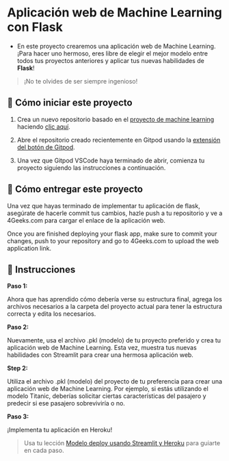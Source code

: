 <!-- hide -->
# Aplicación web de Machine Learning con Flask 
<!-- endhide -->

- En este proyecto crearemos una aplicación web de Machine Learning. ¡Para hacer uno hermoso, eres libre de elegir el mejor modelo entre todos tus proyectos anteriores y aplicar tus nuevas habilidades de **Flask**!  

> ¡No te olvides de ser siempre ingenioso!

## 🌱 Cómo iniciar este proyecto

1. Crea un nuevo repositorio basado en el [proyecto de machine learning](https://github.com/4GeeksAcademy/machine-learning-python-template/generate) haciendo [clic aquí](https://github.com/4GeeksAcademy/machine-learning-python-template).
2. Abre el repositorio creado recientemente en Gitpod usando la [extensión del botón de Gitpod](https://www.gitpod.io/docs/browser-extension/).

3. Una vez que Gitpod VSCode haya terminado de abrir, comienza tu proyecto siguiendo las instrucciones a continuación.

## 🚛 Cómo entregar este proyecto

Una vez que hayas terminado de implementar tu aplicación de flask, asegúrate de hacerle commit tus cambios, hazle push a tu repositorio y ve a 4Geeks.com para cargar el enlace de la aplicación web.

Once you are finished deploying your flask app, make sure to commit your changes, push to your repository and go to 4Geeks.com to upload the web application link.

## 📝 Instrucciones

**Paso 1:**

Ahora que has aprendido cómo debería verse su estructura final, agrega los archivos necesarios a la carpeta del proyecto actual para tener la estructura correcta y edita los necesarios.

**Paso 2:**

Nuevamente, usa el archivo .pkl (modelo) de tu proyecto preferido y crea tu aplicación web de Machine Learning. Esta vez, muestra tus nuevas habilidades con Streamlit para crear una hermosa aplicación web.

**Step 2:**

Utiliza el archivo .pkl (modelo) del proyecto de tu preferencia para crear una aplicación web de Machine Learning. Por ejemplo, si estás utilizando el modelo Titanic, deberías solicitar ciertas características del pasajero y predecir si ese pasajero sobreviviría o no.

**Paso 3:**

¡Implementa tu aplicación en Heroku!

> Usa tu lección [Modelo deploy usando Streamlit y Heroku](https://github.com/4GeeksAcademy/machine-learning-content/blob/master/07-4d-ml_deploy/deploy-model-using-streamlit-and-heroku.md) para guiarte en cada paso.
